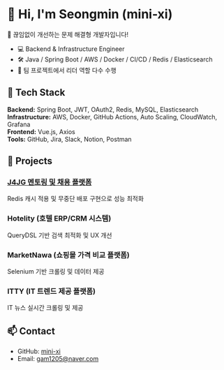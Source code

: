 # 👋 Hi, I'm Seongmin (mini-xi)

🚀 끊임없이 개선하는 문제 해결형 개발자입니다!

- 💻 Backend & Infrastructure Engineer
- 🛠 Java / Spring Boot / AWS / Docker / CI/CD / Redis / Elasticsearch
- 🧩 팀 프로젝트에서 리더 역할 다수 수행

## 🧰 Tech Stack

**Backend:** Spring Boot, JWT, OAuth2, Redis, MySQL, Elasticsearch  
**Infrastructure:** AWS, Docker, GitHub Actions, Auto Scaling, CloudWatch, Grafana  
**Frontend:** Vue.js, Axios  
**Tools:** GitHub, Jira, Slack, Notion, Postman

## 🚀 Projects

### [J4JG 멘토링 및 채용 플랫폼](https://github.com/mini-xi)  
Redis 캐시 적용 및 무중단 배포 구현으로 성능 최적화

### Hotelity (호텔 ERP/CRM 시스템)  
QueryDSL 기반 검색 최적화 및 UX 개선

### MarketNawa (쇼핑몰 가격 비교 플랫폼)  
Selenium 기반 크롤링 및 데이터 제공

### ITTY (IT 트렌드 제공 플랫폼)  
IT 뉴스 실시간 크롤링 및 제공

## 📫 Contact

- GitHub: [mini-xi](https://github.com/mini-xi)
- Email: gam1205@naver.com
<!--  
**mini-xi/mini-xi** is a ✨ _special_ ✨ repository because its `README.md` (this file) appears on your GitHub profile. 
  
Here are some ideas to get you started:    
  
- 🔭 I’m currently working on ... ㅎ 
- 🌱 I’m currently learning ... 
- 👯 I’m looking to collaborate on ...  
- 🤔 I’m looking for help with ...
- 💬 Ask me about ...   
- 📫 How to reach me: ...
- 😄 Pronouns: ... 
- ⚡ Fun fact: ... 
-->  
